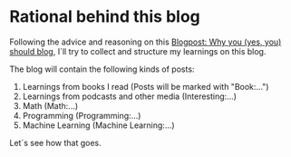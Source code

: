 # Rational behind this blog

Following the advice and reasoning on this [Blogpost: Why you (yes, you) should blog](https://medium.com/@racheltho/why-you-yes-you-should-blog-7d2544ac1045), 
I`ll try to collect and structure my learnings on this blog.

The blog will contain the following kinds of posts:
1. Learnings from books I read (Posts will be marked with "Book:...")
2. Learnings from podcasts and other media (Interesting:...)
3. Math (Math:...)
4. Programming (Programming:...)
5. Machine Learning (Machine Learning:...)

Let´s see how that goes.
